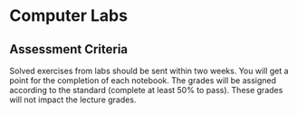 # Computer Labs

## Assessment Criteria

Solved exercises from labs should be sent 
within two weeks. You will get a point for the 
completion of each notebook. The grades will be 
assigned according to the standard (complete at
least 50% to pass). These grades will not impact
the lecture grades.
